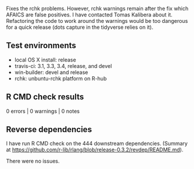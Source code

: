 
Fixes the rchk problems. However, rchk warnings remain after the fix which AFAICS are false positives. I have contacted Tomas Kalibera about it. Refactoring the code to work around the warnings would be too dangerous for a quick release (dots capture in the tidyverse relies on it).

## Test environments

* local OS X install: release
* travis-ci: 3.1, 3.3, 3.4, release, and devel
* win-builder: devel and release
* rchk: unbuntu-rchk platform on R-hub


## R CMD check results

0 errors | 0 warnings | 0 notes


## Reverse dependencies

I have run R CMD check on the 444 downstream dependencies. (Summary at https://github.com/r-lib/rlang/blob/release-0.3.2/revdep/README.md).

There were no issues.

